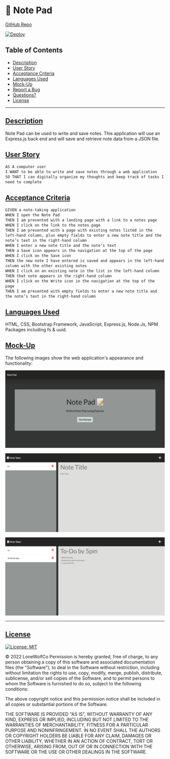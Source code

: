 # 📝 Note Pad
[GitHub Repo](https://github.com/lonewolfco/readmegen)

[![Deploy](https://www.herokucdn.com/deploy/button.svg)](https://lo-notepad.herokuapp.com/)  



## Table of Contents
- [Description](#description)
- [User Story](#userstory)
- [Acceptance Criteria](#ac)
- [Languages Used](#languages)
- [Mock-Up](#mockup)
- [Report a Bug](#bug)
- [Questions?](#questions)
- [License](#license)

---

## [Description](#description)
<a name="description"></a>
Note Pad can be used to write and save notes. This application will use an Express.js back end and will save and retrieve note data from a JSON file.



## [User Story](#userstory)
<a name="userstory"></a>

```
AS A computer user
I WANT to be able to write and save notes through a web application
SO THAT I can digitally organize my thoughts and keep track of tasks I need to complete
```


## [Acceptance Criteria](#ac)
<a name="ac"></a>
```
GIVEN a note-taking application
WHEN I open the Note Pad
THEN I am presented with a landing page with a link to a notes page
WHEN I click on the link to the notes page
THEN I am presented with a page with existing notes listed in the left-hand column, plus empty fields to enter a new note title and the note’s text in the right-hand column
WHEN I enter a new note title and the note’s text
THEN a Save icon appears in the navigation at the top of the page
WHEN I click on the Save icon
THEN the new note I have entered is saved and appears in the left-hand column with the other existing notes
WHEN I click on an existing note in the list in the left-hand column
THEN that note appears in the right-hand column
WHEN I click on the Write icon in the navigation at the top of the page
THEN I am presented with empty fields to enter a new note title and the note’s text in the right-hand column
```

## [Languages Used](#languages)

<a name="languages"></a>
HTML, CSS, Bootstrap Framework, JavaScript, Express.js, Node.Js,  NPM Packages including fs & uuid.


## [Mock-Up](#mockup)
<a name="mockup"></a>

The following images show the web application's appearance and functionality:

![Note Pad/s HomePage](./Assets/homepage.png)

![Existing notes are listed in the left-hand column with empty fields on the right-hand side for the new note’s title and text.](./Assets/notes.png)


![Once a note is saved, it will appear on the left hand side ready to be accessed again later, or deleted by clicking the trash can icon.](./Assets/saved.png)




- - -
## [License](#license)
<a name="mockup"></a>
[![License: MIT](https://img.shields.io/badge/License-MIT-lightblue.svg)](https://opensource.org/licenses/MIT)  

© 2022 LoneWolfCo
Permission is hereby granted, free of charge, to any person obtaining a copy
of this software and associated documentation files (the "Software"), to deal
in the Software without restriction, including without limitation the rights
to use, copy, modify, merge, publish, distribute, sublicense, and/or sell
copies of the Software, and to permit persons to whom the Software is
furnished to do so, subject to the following conditions:

The above copyright notice and this permission notice shall be included in all
copies or substantial portions of the Software.

THE SOFTWARE IS PROVIDED "AS IS", WITHOUT WARRANTY OF ANY KIND, EXPRESS OR
IMPLIED, INCLUDING BUT NOT LIMITED TO THE WARRANTIES OF MERCHANTABILITY,
FITNESS FOR A PARTICULAR PURPOSE AND NONINFRINGEMENT. IN NO EVENT SHALL THE
AUTHORS OR COPYRIGHT HOLDERS BE LIABLE FOR ANY CLAIM, DAMAGES OR OTHER
LIABILITY, WHETHER IN AN ACTION OF CONTRACT, TORT OR OTHERWISE, ARISING FROM,
OUT OF OR IN CONNECTION WITH THE SOFTWARE OR THE USE OR OTHER DEALINGS IN THE
SOFTWARE.
